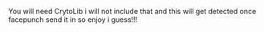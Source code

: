 You will need CrytoLib i will not include that and this will get detected once facepunch send it in so enjoy i guess!!!

